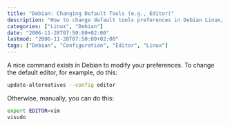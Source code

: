 ```yaml
---
title: "Debian: Changing Default Tools (e.g., Editor)"
description: "How to change default tools preferences in Debian Linux, particularly the default editor using update-alternatives or manual exports."
categories: ["Linux", "Debian"]
date: "2006-11-28T07:50:00+02:00"
lastmod: "2006-11-28T07:50:00+02:00"
tags: ["Debian", "Configuration", "Editor", "Linux"]
---
```


A nice command exists in Debian to modify your preferences. To change the default editor, for example, do this:

```bash
update-alternatives --config editor
```

Otherwise, manually, you can do this:

```bash
export EDITOR=vim
visudo
```
